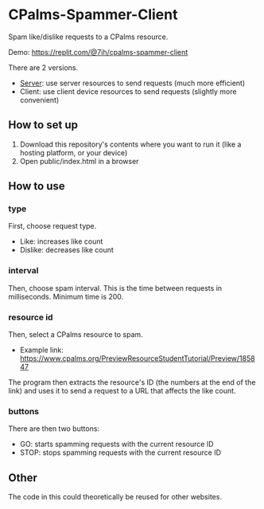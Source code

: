 # CPalms-Spammer-Client
Spam like/dislike requests to a CPalms resource.

Demo: https://replit.com/@7ih/cpalms-spammer-client

There are 2 versions.

* [Server](https://github.com/7ih/CPalms-Spammer-Server): use server resources to send requests (much more efficient)
* Client: use client device resources to send requests (slightly more convenient)

## How to set up

1. Download this repository's contents where you want to run it (like a hosting platform, or your device)
3. Open public/index.html in a browser

## How to use

### type

First, choose request type. 
* Like: increases like count
* Dislike: decreases like count

### interval

Then, choose spam interval. This is the time between requests in milliseconds. Minimum time is 200.

### resource id

Then, select a CPalms resource to spam.
* Example link: https://www.cpalms.org/PreviewResourceStudentTutorial/Preview/185847

The program then extracts the resource's ID (the numbers at the end of the link) and uses it to send a request to a URL that affects the like count.

### buttons

There are then two buttons:
* GO: starts spamming requests with the current resource ID
* STOP: stops spamming requests with the current resource ID

## Other

The code in this could theoretically be reused for other websites.
